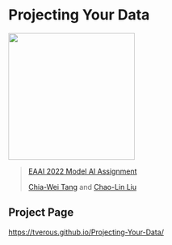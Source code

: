 # Projecting Your Data

<img src="https://i.imgur.com/69GOnM9.gif" height="250"/>

>[EAAI 2022 Model AI Assignment](http://modelai.gettysburg.edu/)
> 
> [Chia-Wei Tang](https://tverous.github.io/) and [Chao-Lin Liu](https://www.cs.nccu.edu.tw/~chaolin/)

## Project Page

https://tverous.github.io/Projecting-Your-Data/
